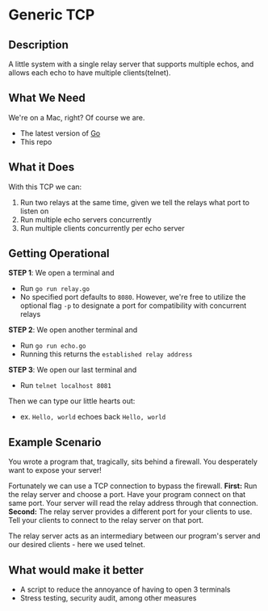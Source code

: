 # Generic TCP 

## Description

A little system with a single relay server that supports multiple echos, and allows each echo to have multiple clients(telnet). 

## What We Need

We're on a Mac, right? Of course we are. 

- The latest version of [Go](https://golang.org/doc/install#install)
- This repo

## What it Does

With this TCP we can:

1. Run two relays at the same time, given we tell the relays what port to listen on
2. Run multiple echo servers concurrently
3. Run multiple clients concurrently per echo server

## Getting Operational

**STEP 1**: We open a terminal and  
- Run `go run relay.go`
- No specified port defaults to `8080`. However, we're free to utilize the optional flag `-p` to designate a port for compatibility with concurrent relays

**STEP 2**: We open another terminal and 
- Run `go run echo.go`
- Running this returns the `established relay address`

**STEP 3**: We open our last terminal and
- Run `telnet localhost 8081`

Then we can type our little hearts out:
- ex. `Hello, world` echoes back `Hello, world`

## Example Scenario

You wrote a program that, tragically, sits behind a firewall. You desperately want to expose your server! 

Fortunately we can use a TCP connection to bypass the firewall. 
**First:** Run the relay server and choose a port. Have your program connect on that same port. Your server will read the relay address through that connection.
**Second:** The relay server provides a different port for your clients to use. Tell your clients to connect to the relay server on that port. 

The relay server acts as an intermediary between our program's server and our desired clients - here we used telnet. 


## What would make it better

- A script to reduce the annoyance of having to open 3 terminals
- Stress testing, security audit, among other measures